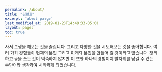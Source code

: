 ```yaml
---
permalink: /about/
title: "김련호"
excerpt: "about pasge"
last_modified_at: 2019-01-23T14:49:33-05:00
layout: pages
toc: true
---
```


사서 고생을 해보는 것을 즐깁니다.
그리고 다양한 것을 시도해보는 것을 좋아합니다.
여러 가지 경험들이 현재의 본인 그리고 미래의 본인을 만들어 갈 것이라고 믿습니다.
정리하고 글을 쓰는 것이 익숙하지 않지만 이 또한 하나의 경험이자 발자취를 남길 수 있는 수단이라 생각하여 시작하게 되었습니다.
